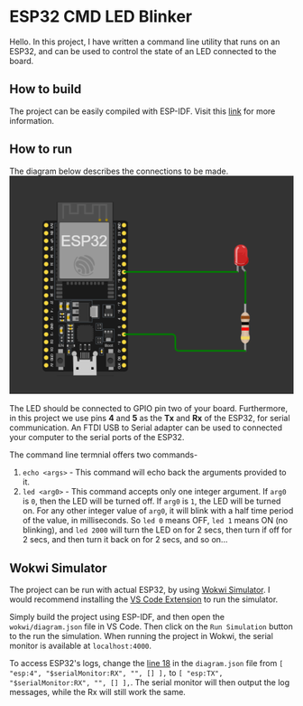 # ESP32 CMD LED Blinker

Hello. In this project, I have written a command line utility that runs on an ESP32, and can be used to control the state of an LED connected to the board.

## How to build
The project can be easily compiled with ESP-IDF. Visit this [link](https://docs.espressif.com/projects/esp-idf/en/stable/esp32/get-started/index.html#installation) for more information.

## How to run

The diagram below describes the connections to be made. 
![image](misc/Screenshot%202024-07-07%20141143.png)

The LED should be connected to GPIO pin two of your board. Furthermore, in this project we use pins **4** and **5** as the **Tx** and **Rx** of the ESP32, for serial communication. An FTDI USB to Serial adapter can be used to connected your computer to the serial ports of the ESP32.


The command line termnial offers two commands-
1. `echo <args>` - This command will echo back the arguments provided to it.
2. `led <arg0>` - This command accepts only one integer argument. If `arg0` is `0`, then the LED will be turned off. If  `arg0` is `1`, the LED will be turned on. For any other integer value of `arg0`, it will blink with a half time period of the value, in milliseconds. So `led 0` means OFF, `led 1` means ON (no blinking), and `led 2000` will turn the LED on for 2 secs, then turn if off for 2 secs, and then turn it back on for 2 secs, and so on...


## Wokwi Simulator

The project can be run with actual ESP32, by using [Wokwi Simulator](https://wokwi.com/). I would recommend installing the [VS Code Extension](https://docs.wokwi.com/vscode/getting-started) to run the simulator.

Simply build the project using ESP-IDF, and then open the `wokwi/diagram.json` file in VS Code. Then click on the `Run Simulation` button to the run the simulation. When running the project in Wokwi, the serial monitor is available at `localhost:4000`.

To access ESP32's logs, change the [line 18](https://github.com/kraftpunk97/cmd_blinker/blob/fd18b43032d4e51b98fbf5dcc8bc0ca5756a9532/wokwi/diagram.json#L18) in the `diagram.json` file from `[ "esp:4", "$serialMonitor:RX", "", [] ],` to `[ "esp:TX", "$serialMonitor:RX", "", [] ],`. The serial monitor will then output the log messages, while the Rx will still work the same.